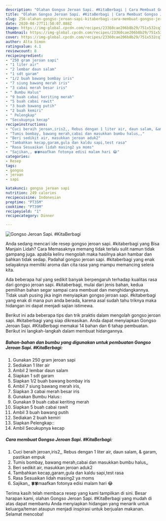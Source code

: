 ```yaml
---
description: "Olahan Gongso Jeroan Sapi. #KitaBerbagi | Cara Membuat Gongso Jeroan Sapi. #KitaBerbagi Yang Enak Dan Mudah"
title: "Olahan Gongso Jeroan Sapi. #KitaBerbagi | Cara Membuat Gongso Jeroan Sapi. #KitaBerbagi Yang Enak Dan Mudah"
slug: 256-olahan-gongso-jeroan-sapi-kitaberbagi-cara-membuat-gongso-jeroan-sapi-kitaberbagi-yang-enak-dan-mudah
date: 2020-08-27T11:50:07.888Z
image: https://img-global.cpcdn.com/recipes/23360cae206b8b29/751x532cq70/gongso-jeroan-sapi-kitaberbagi-foto-resep-utama.jpg
thumbnail: https://img-global.cpcdn.com/recipes/23360cae206b8b29/751x532cq70/gongso-jeroan-sapi-kitaberbagi-foto-resep-utama.jpg
cover: https://img-global.cpcdn.com/recipes/23360cae206b8b29/751x532cq70/gongso-jeroan-sapi-kitaberbagi-foto-resep-utama.jpg
author: Alta Simon
ratingvalue: 4.1
reviewcount: 8
recipeingredient:
- "250 gram jeroan sapi"
- "1 liter air"
- "2 lembar daun salam"
- "1 sdt garam"
- "1/2 buah bawang bombay iris"
- "7 siung bawang merah iris"
- "3 cabai merah besar iris"
- " Bumbu Halus"
- "9 buah cabai keriting merah"
- "5 buah cabai rawit"
- "3 buah bawang putih"
- "2 buah kemiri"
- " Pelengkap"
- "Secukupnya kecap"
recipeinstructions:
- "Cuci beraih jeroan,iris2,, Rebus dengan 1 liter air, daun salam, &amp; garam, pastikan empuk"
- "Tumis bombay, bawang merah,cabai dan masukkan bumbu halus,,"
- "Beri sedikit air, masukkan jeroan aduk2"
- "Tambahkan kecap,garam,gula dan kaldu sapi,test rasa"
- "Rasa Sesuaikan lidah masing2 ya moms"
- "Sajikan,, 🍀🍀maafkan fotonya edisi malam hari 😂"
categories:
- Resep
tags:
- gongso
- jeroan
- sapi

katakunci: gongso jeroan sapi 
nutrition: 249 calories
recipecuisine: Indonesian
preptime: "PT35M"
cooktime: "PT39M"
recipeyield: "1"
recipecategory: Dinner

---
```



![Gongso Jeroan Sapi. #KitaBerbagi](https://img-global.cpcdn.com/recipes/23360cae206b8b29/751x532cq70/gongso-jeroan-sapi-kitaberbagi-foto-resep-utama.jpg)

Anda sedang mencari ide resep gongso jeroan sapi. #kitaberbagi yang Bisa Manjain Lidah? Cara Memasaknya memang tidak terlalu sulit namun tidak gampang juga. apabila keliru mengolah maka hasilnya akan hambar dan bahkan tidak sedap. Padahal gongso jeroan sapi. #kitaberbagi yang enak selayaknya memiliki aroma dan cita rasa yang mampu memancing selera kita.



Ada beberapa hal yang sedikit banyak berpengaruh terhadap kualitas rasa dari gongso jeroan sapi. #kitaberbagi, mulai dari jenis bahan, kedua pemilihan bahan segar sampai cara membuat dan menghidangkannya. Tidak usah pusing jika ingin menyiapkan gongso jeroan sapi. #kitaberbagi yang enak di mana pun anda berada, karena asal sudah tahu triknya maka hidangan ini dapat menjadi sajian istimewa.


Berikut ini ada beberapa tips dan trik praktis dalam mengolah gongso jeroan sapi. #kitaberbagi yang siap dikreasikan. Anda dapat menyiapkan Gongso Jeroan Sapi. #KitaBerbagi memakai 14 bahan dan 6 tahap pembuatan. Berikut ini langkah-langkah dalam membuat hidangannya.

<!--inarticleads1-->

##### Bahan-bahan dan bumbu yang digunakan untuk pembuatan Gongso Jeroan Sapi. #KitaBerbagi:

1. Gunakan 250 gram jeroan sapi
1. Sediakan 1 liter air
1. Ambil 2 lembar daun salam
1. Siapkan 1 sdt garam
1. Siapkan 1/2 buah bawang bombay iris
1. Ambil 7 siung bawang merah iris,
1. Siapkan 3 cabai merah besar iris
1. Gunakan  Bumbu Halus::
1. Gunakan 9 buah cabai keriting merah
1. Siapkan 5 buah cabai rawit
1. Ambil 3 buah bawang putih
1. Sediakan 2 buah kemiri
1. Siapkan  Pelengkap::
1. Ambil Secukupnya kecap




<!--inarticleads2-->

##### Cara membuat Gongso Jeroan Sapi. #KitaBerbagi:

1. Cuci beraih jeroan,iris2,, Rebus dengan 1 liter air, daun salam, &amp; garam, pastikan empuk
1. Tumis bombay, bawang merah,cabai dan masukkan bumbu halus,,
1. Beri sedikit air, masukkan jeroan aduk2
1. Tambahkan kecap,garam,gula dan kaldu sapi,test rasa
1. Rasa Sesuaikan lidah masing2 ya moms
1. Sajikan,, 🍀🍀maafkan fotonya edisi malam hari 😂




Terima kasih telah membaca resep yang kami tampilkan di sini. Besar harapan kami, olahan Gongso Jeroan Sapi. #KitaBerbagi yang mudah di atas dapat membantu Anda menyiapkan hidangan yang menarik untuk keluarga/teman ataupun menjadi inspirasi untuk berjualan makanan. Selamat mencoba!
